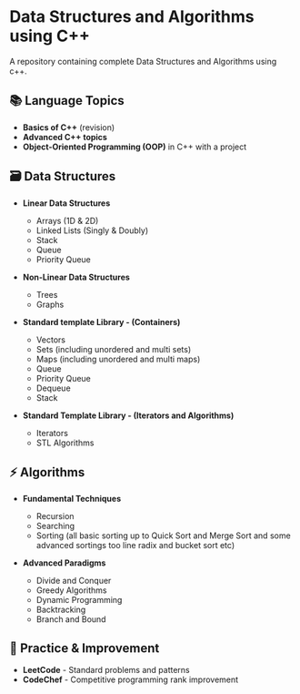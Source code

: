 # Data Structures and Algorithms using C++

A repository containing complete Data Structures and Algorithms using c++.

## 📚 Language Topics

- **Basics of C++** (revision)
- **Advanced C++ topics**
- **Object-Oriented Programming (OOP)** in C++ with a project

## 🗃️ Data Structures

- **Linear Data Structures**
  - Arrays (1D & 2D)
  - Linked Lists (Singly & Doubly)
  - Stack
  - Queue
  - Priority Queue

- **Non-Linear Data Structures**
  - Trees
  - Graphs

- **Standard template Library - (Containers)**
  - Vectors
  - Sets (including unordered and multi sets)
  - Maps (including unordered and multi maps)
  - Queue
  - Priority Queue
  - Dequeue
  - Stack

- **Standard Template Library - (Iterators and Algorithms)**
  - Iterators
  - STL Algorithms

## ⚡ Algorithms

- **Fundamental Techniques**
  - Recursion
  - Searching
  - Sorting (all basic sorting up to Quick Sort and Merge Sort and some advanced sortings too line radix and bucket sort etc)

- **Advanced Paradigms**
  - Divide and Conquer
  - Greedy Algorithms
  - Dynamic Programming
  - Backtracking
  - Branch and Bound

## 🎯 Practice & Improvement

- **LeetCode** - Standard problems and patterns
- **CodeChef** - Competitive programming rank improvement
